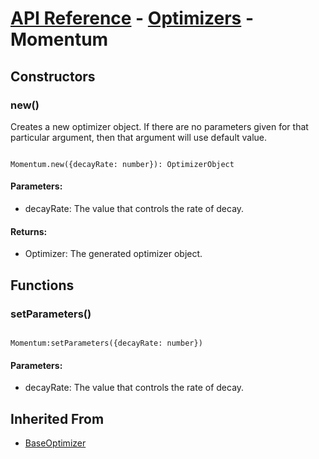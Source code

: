 # [API Reference](../../API.md) - [Optimizers](../Optimizers.md) - Momentum

## Constructors

### new()

Creates a new optimizer object. If there are no parameters given for that particular argument, then that argument will use default value.

```

Momentum.new({decayRate: number}): OptimizerObject

```
#### Parameters:

* decayRate: The value that controls the rate of decay.

#### Returns:

* Optimizer: The generated optimizer object.

## Functions

### setParameters()

```

Momentum:setParameters({decayRate: number})

```

#### Parameters:

* decayRate: The value that controls the rate of decay.

## Inherited From

* [BaseOptimizer](BaseOptimizer.md)
